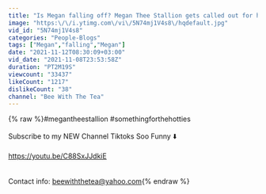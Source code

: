 ```yaml
---
title: "Is Megan falling off? Megan Thee Stallion gets called out for horrible  sales for her new mixtape 😖"
image: "https:\/\/i.ytimg.com\/vi\/5N74mj1V4s8\/hqdefault.jpg"
vid_id: "5N74mj1V4s8"
categories: "People-Blogs"
tags: ["Megan","falling","Megan"]
date: "2021-11-12T08:30:09+03:00"
vid_date: "2021-11-08T23:53:58Z"
duration: "PT2M19S"
viewcount: "33437"
likeCount: "1217"
dislikeCount: "38"
channel: "Bee With The Tea"
---
```

{% raw %}#megantheestallion #somethingforthehotties  <br /><br />Subscribe to my NEW Channel Tiktoks Soo Funny ⬇️<br /><br /><a rel="nofollow" target="blank" href="https://youtu.be/C88SxJJdkiE">https://youtu.be/C88SxJJdkiE</a><br /><br /><br />Contact info: beewiththetea@yahoo.com{% endraw %}
